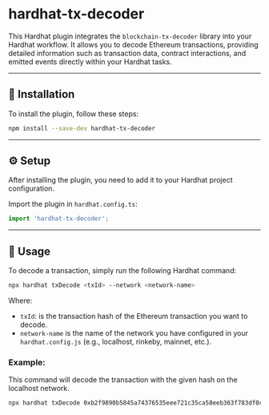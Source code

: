 # hardhat-tx-decoder

This Hardhat plugin integrates the `blockchain-tx-decoder` library into your Hardhat workflow. It allows you to decode Ethereum transactions, providing detailed information such as transaction data, contract interactions, and emitted events directly within your Hardhat tasks.

---

## 🚀 Installation

To install the plugin, follow these steps:
```bash
npm install --save-dev hardhat-tx-decoder
```
---

## ⚙️ Setup
After installing the plugin, you need to add it to your Hardhat project configuration.

Import the plugin in `hardhat.config.ts`:
```typescript
import 'hardhat-tx-decoder';
```
---

## 📖 Usage
To decode a transaction, simply run the following Hardhat command:

```bash
npx hardhat txDecode <txId> --network <network-name>
```

Where:
- `txId`: is the transaction hash of the Ethereum transaction you want to decode.
- `network-name` is the name of the network you have configured in your `hardhat.config.js` (e.g., localhost, rinkeby, mainnet, etc.).

### Example:

This command will decode the transaction with the given hash on the localhost network.
```bash
npx hardhat txDecode 0xb2f9890b5845a74376535eee721c35ca58eeb363f783df0c515b8858c98a5e0f --network localhost
```
